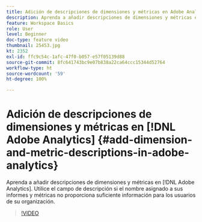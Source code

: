 ```yaml
---
title: Adición de descripciones de dimensiones y métricas en Adobe Analytics
description: Aprenda a añadir descripciones de dimensiones y métricas en Adobe Analytics
feature: Workspace Basics
role: User
level: Beginner
doc-type: feature video
thumbnail: 25453.jpg
kt: 2352
exl-id: ffc9c54c-1afc-47f0-b057-e57f05139d88
source-git-commit: 8fc641743bc9e07b838a22ca64ccc15344d52764
workflow-type: ht
source-wordcount: '59'
ht-degree: 100%

---
```


# Adición de descripciones de dimensiones y métricas en [!DNL Adobe Analytics] {#add-dimension-and-metric-descriptions-in-adobe-analytics}

Aprenda a añadir descripciones de dimensiones y métricas en [!DNL Adobe Analytics]. Utilice el campo de descripción si el nombre asignado a sus informes y métricas no proporciona suficiente información para los usuarios de su organización.

>[!VIDEO](https://video.tv.adobe.com/v/25453/?quality=12&learn=on)
